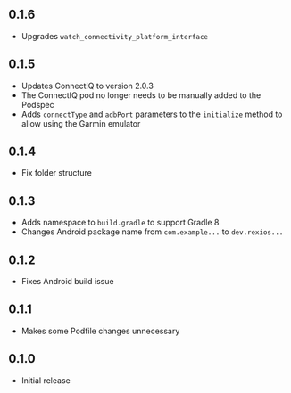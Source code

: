 ## 0.1.6
- Upgrades `watch_connectivity_platform_interface`

## 0.1.5
- Updates ConnectIQ to version 2.0.3
- The ConnectIQ pod no longer needs to be manually added to the Podspec
- Adds `connectType` and `adbPort` parameters to the `initialize` method to allow using the Garmin emulator

## 0.1.4
- Fix folder structure

## 0.1.3
- Adds namespace to `build.gradle` to support Gradle 8
- Changes Android package name from `com.example...` to `dev.rexios...`

## 0.1.2
- Fixes Android build issue

## 0.1.1
- Makes some Podfile changes unnecessary

## 0.1.0
- Initial release
